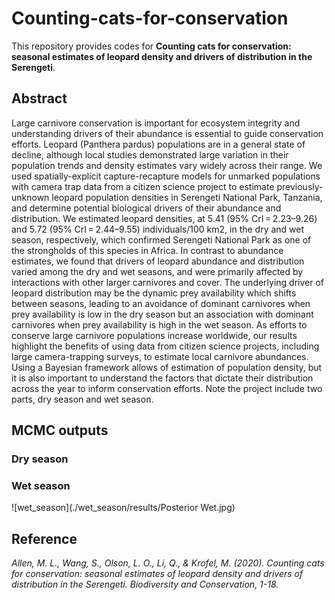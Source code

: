 # Counting-cats-for-conservation
This repository provides codes for **Counting cats for conservation: seasonal estimates of leopard density and drivers of distribution in the Serengeti**.

## Abstract
Large carnivore conservation is important for ecosystem integrity and understanding drivers of their abundance is essential to guide conservation efforts. Leopard (Panthera pardus) populations are in a general state of decline, although local studies demonstrated large variation in their population trends and density estimates vary widely across their range. We used spatially-explicit capture-recapture models for unmarked populations with camera trap data from a citizen science project to estimate previously-unknown leopard population densities in Serengeti National Park, Tanzania, and determine potential biological drivers of their abundance and distribution. We estimated leopard densities, at 5.41 (95% CrI = 2.23–9.26) and 5.72 (95% CrI = 2.44–9.55) individuals/100 km2, in the dry and wet season, respectively, which confirmed Serengeti National Park as one of the strongholds of this species in Africa. In contrast to abundance estimates, we found that drivers of leopard abundance and distribution varied among the dry and wet seasons, and were primarily affected by interactions with other larger carnivores and cover. The underlying driver of leopard distribution may be the dynamic prey availability which shifts between seasons, leading to an avoidance of dominant carnivores when prey availability is low in the dry season but an association with dominant carnivores when prey availability is high in the wet season. As efforts to conserve large carnivore populations increase worldwide, our results highlight the benefits of using data from citizen science projects, including large camera-trapping surveys, to estimate local carnivore abundances. Using a Bayesian framework allows of estimation of population density, but it is also important to understand the factors that dictate their distribution across the year to inform conservation efforts.
Note the project include two parts, dry season and wet season.

## MCMC outputs
### Dry season

### Wet season
![wet_season](./wet_season/results/Posterior Wet.jpg)
## Reference

*Allen, M. L., Wang, S., Olson, L. O., Li, Q., & Krofel, M. (2020). Counting cats for conservation: seasonal estimates of leopard density and drivers of distribution in the Serengeti. Biodiversity and Conservation, 1-18.*
